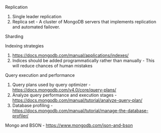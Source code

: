 
Replication 
  1. Single leader replication 
  2. Replica set - A cluster of MongoDB servers that implements replication and automated failover.
  
Sharding 


Indexing strategies 
1. https://docs.mongodb.com/manual/applications/indexes/
2. Indices should be added programmatically rather than manually - This will reduce chances of human mistakes 

Query execution and performance
1. Query plans used by query optimizer - https://docs.mongodb.com/v4.0/core/query-plans/
2. Analyze query performance and execution stages - https://docs.mongodb.com/manual/tutorial/analyze-query-plan/
3. Database profiling - https://docs.mongodb.com/manual/tutorial/manage-the-database-profiler/

Mongo and BSON - https://www.mongodb.com/json-and-bson
